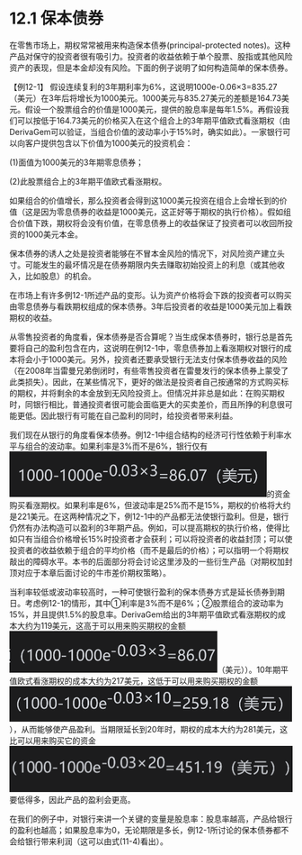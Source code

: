 # 12.1 保本债券

在零售市场上，期权常常被用来构造保本债券(principal-protected notes)。这种产品对保守的投资者很有吸引力。投资者的收益依赖于单个股票、股指或其他风险资产的表现，但是本金却没有风险。下面的例子说明了如何构造简单的保本债券。

【例12-1】 假设连续复利的3年期利率为6%，这说明1000e-0.06×3=835.27（美元）在3年后将增长为1000美元。1000美元与835.27美元的差额是164.73美元。假设一个股票组合的价值是1000美元，提供的股息率是每年1.5%。再假设我们可以按低于164.73美元的价格买入在这个组合上的3年期平值欧式看涨期权（由DerivaGem可以验证，当组合价值的波动率小于15%时，确实如此）。一家银行可以向客户提供包含以下价值为1000美元的投资机会：

(1)面值为1000美元的3年期零息债券；

(2)此股票组合上的3年期平值欧式看涨期权。

如果组合的价值增长，那么投资者会得到这1000美元投资在组合上会增长到的价值（这是因为零息债券的收益是1000美元，这正好等于期权的执行价格）。假如组合价值下跌，期权将会没有价值，在零息债券上的收益保证了投资者可以收回所投资的1000美元本金。

保本债券的诱人之处是投资者能够在不冒本金风险的情况下，对风险资产建立头寸。可能发生的最坏情况是在债券期限内失去赚取初始投资上的利息（或其他收入，比如股息）的机会。


在市场上有许多例12-1所述产品的变形。认为资产价格将会下跌的投资者可以购买由零息债券与看跌期权组成的保本债券。3年后投资者的收益是1000美元加上看跌期权的收益。

从零售投资者的角度看，保本债券是否合算呢？当生成保本债券时，银行总是首先要将自己的盈利包含在内，这说明在例12-1中，零息债券加上看涨期权对银行的成本将会小于1000美元。另外，投资者还要承受银行无法支付保本债券收益的风险（在2008年当雷曼兄弟倒闭时，有些零售投资者在雷曼发行的保本债券上蒙受了此类损失）。因此，在某些情况下，更好的做法是投资者自己按通常的方式购买标的期权，并将剩余的本金放到无风险投资上。但情况并非总是如此：在购买期权时，同银行相比，普通投资者很可能会面临更大的买卖差价，而且所挣的利息很可能更低。因此银行有可能在自己盈利的同时，给投资者带来利益。

我们现在从银行的角度看保本债券。例12-1中组合结构的经济可行性依赖于利率水平与组合的波动率。如果利率是3%而不是6%，银行仅有![](images/2024-03-01-13-36-16.png)的资金购买看涨期权。如果利率是6%，但波动率是25%而不是15%，期权的价格将大约是221美元。在这两种情况之下，例12-1中的产品都无法使银行盈利。但是，银行仍然有办法构造可以盈利的3年期产品。例如，可以提高期权的执行价格，使得比如只有当组合价格增长15%时投资者才会获利；可以将投资者的收益封顶；可以使投资者的收益依赖于组合的平均价格（而不是最后的价格）；可以指明一个将期权敲出的障碍水平。本书的后面部分将会讨论这里涉及的一些衍生产品（对期权加封顶对应于本章后面讨论的牛市差价期权策略）。

当利率较低或波动率较高时，一种可使银行盈利的保本债券方式是延长债券到期日。考虑例12-1的情形，其中①利率是3%而不是6%；②股票组合的波动率为15%，并且提供1.5%的股息率。DerivaGem给出的3年期平值欧式看涨期权的成本大约为119美元，这高于可以用来购买期权的金额![](images/2024-03-01-13-37-01.png)（美元））。10年期平值欧式看涨期权的成本大约为217美元，这低于可以用来购买期权的金额![](images/2024-03-01-13-37-22.png)），从而能够使产品盈利。当期限延长到20年时，期权的成本大约为281美元，这比可以用来购买它的资金![](images/2024-03-01-13-38-07.png)要低得多，因此产品的盈利会更高。

在我们的例子中，对银行来讲一个关键的变量是股息率：股息率越高，产品给银行的盈利也越高；如果股息率为0，无论期限是多长，例12-1所讨论的保本债券都不会给银行带来利润（这可以由式(11-4)看出）。